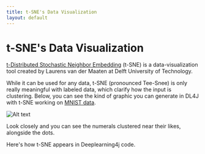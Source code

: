 ```yaml
---
title: t-SNE's Data Visualization
layout: default
---
```


# t-SNE's Data Visualization

[t-Distributed Stochastic Neighbor Embedding](http://homepage.tudelft.nl/19j49/t-SNE.html) (t-SNE) is a data-visualization tool created by Laurens van der Maaten at Delft University of Technology. 

While it can be used for any data, t-SNE (pronounced Tee-Snee) is only really meaningful with labeled data, which clarify how the input is clustering. Below, you can see the kind of graphic you can generate in DL4J with t-SNE working on [MNIST data](http://deeplearning4j.org/mnist-tutorial.html). 

![Alt text](../img/tsne.png)

Look closely and you can see the numerals clustered near their likes, alongside the dots. 

Here's how t-SNE appears in Deeplearning4j code. 

<script src="http://gist-it.appspot.com/https://github.com/agibsonccc/java-deeplearning/blob/master/deeplearning4j-examples/src/main/java/org/deeplearning4j/tsne/TsneExample.java?slice=14:27"></script>

